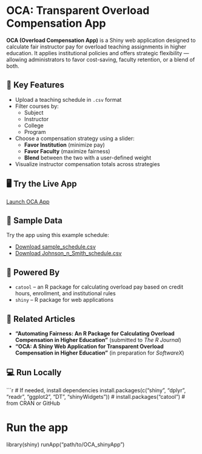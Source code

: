 # OCA: Transparent Overload Compensation App

**OCA (Overload Compensation App)** is a Shiny web application designed
to calculate fair instructor pay for overload teaching assignments in
higher education. It applies institutional policies and offers strategic
flexibility — allowing administrators to favor cost-saving, faculty
retention, or a blend of both.

## 🔑 Key Features

- Upload a teaching schedule in `.csv` format
- Filter courses by:
  - Subject
  - Instructor
  - College
  - Program
- Choose a compensation strategy using a slider:
  - **Favor Institution** (minimize pay)
  - **Favor Faculty** (maximize fairness)
  - **Blend** between the two with a user-defined weight
- Visualize instructor compensation totals across strategies

## 🖥️ Try the Live App

[Launch OCA App](https://aberra.shinyapps.io/OCA_shinyApp/)

## 📁 Sample Data

Try the app using this example schedule:

- [Download
  sample_schedule.csv](https://raw.githubusercontent.com/dawit3000/OCA/main/sample_schedule.csv)
- [Download
  Johnson_n_Smith_schedule.csv](https://raw.githubusercontent.com/dawit3000/OCA/main/Johnson_n_smith_schedule.csv)

## 🧰 Powered By

- `catool` – an R package for calculating overload pay based on credit
  hours, enrollment, and institutional rules
- `shiny` – R package for web applications

## 📄 Related Articles

- **“Automating Fairness: An R Package for Calculating Overload
  Compensation in Higher Education”** (submitted to *The R Journal*)
- **“OCA: A Shiny Web Application for Transparent Overload Compensation
  in Higher Education”** (in preparation for *SoftwareX*)

## 💻 Run Locally

\`\`\`r \# If needed, install dependencies install.packages(c(“shiny”,
“dplyr”, “readr”, “ggplot2”, “DT”, “shinyWidgets”)) \#
install.packages(“catool”) \# from CRAN or GitHub

# Run the app

library(shiny) runApp(“path/to/OCA_shinyApp”)
